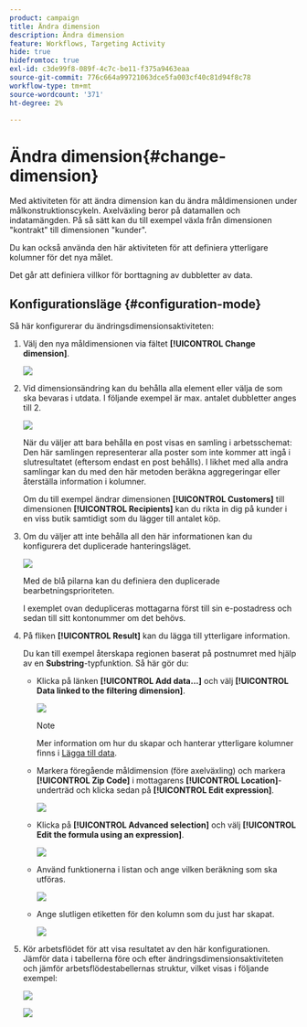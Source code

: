 ```yaml
---
product: campaign
title: Ändra dimension
description: Ändra dimension
feature: Workflows, Targeting Activity
hide: true
hidefromtoc: true
exl-id: c3de99f8-089f-4c7c-be11-f375a9463eaa
source-git-commit: 776c664a99721063dce5fa003cf40c81d94f8c78
workflow-type: tm+mt
source-wordcount: '371'
ht-degree: 2%

---
```


# Ändra dimension{#change-dimension}



Med aktiviteten för att ändra dimension kan du ändra måldimensionen under målkonstruktionscykeln. Axelväxling beror på datamallen och indatamängden. På så sätt kan du till exempel växla från dimensionen &quot;kontrakt&quot; till dimensionen &quot;kunder&quot;.

Du kan också använda den här aktiviteten för att definiera ytterligare kolumner för det nya målet.

Det går att definiera villkor för borttagning av dubbletter av data.

## Konfigurationsläge {#configuration-mode}

Så här konfigurerar du ändringsdimensionsaktiviteten:

1. Välj den nya måldimensionen via fältet **[!UICONTROL Change dimension]**.

   ![](assets/s_user_change_dimension_param1.png)

1. Vid dimensionsändring kan du behålla alla element eller välja de som ska bevaras i utdata. I följande exempel är max. antalet dubbletter anges till 2.

   ![](assets/s_user_change_dimension_limit.png)

   När du väljer att bara behålla en post visas en samling i arbetsschemat: Den här samlingen representerar alla poster som inte kommer att ingå i slutresultatet (eftersom endast en post behålls). I likhet med alla andra samlingar kan du med den här metoden beräkna aggregeringar eller återställa information i kolumner.

   Om du till exempel ändrar dimensionen **[!UICONTROL Customers]** till dimensionen **[!UICONTROL Recipients]** kan du rikta in dig på kunder i en viss butik samtidigt som du lägger till antalet köp.

1. Om du väljer att inte behålla all den här informationen kan du konfigurera det duplicerade hanteringsläget.

   ![](assets/s_user_change_dimension_param2.png)

   Med de blå pilarna kan du definiera den duplicerade bearbetningsprioriteten.

   I exemplet ovan dedupliceras mottagarna först till sin e-postadress och sedan till sitt kontonummer om det behövs.

1. På fliken **[!UICONTROL Result]** kan du lägga till ytterligare information.

   Du kan till exempel återskapa regionen baserat på postnumret med hjälp av en **Substring**-typfunktion. Så här gör du:

   * Klicka på länken **[!UICONTROL Add data...]** och välj **[!UICONTROL Data linked to the filtering dimension]**.

     ![](assets/wf_change-dimension_sample_01.png)

     >[!NOTE]
     >
     >Mer information om hur du skapar och hanterar ytterligare kolumner finns i [Lägga till data](query.md#adding-data).

   * Markera föregående måldimension (före axelväxling) och markera **[!UICONTROL Zip Code]** i mottagarens **[!UICONTROL Location]**-underträd och klicka sedan på **[!UICONTROL Edit expression]**.

     ![](assets/wf_change-dimension_sample_02.png)

   * Klicka på **[!UICONTROL Advanced selection]** och välj **[!UICONTROL Edit the formula using an expression]**.

     ![](assets/wf_change-dimension_sample_03.png)

   * Använd funktionerna i listan och ange vilken beräkning som ska utföras.

     ![](assets/wf_change-dimension_sample_04.png)

   * Ange slutligen etiketten för den kolumn som du just har skapat.

     ![](assets/wf_change-dimension_sample_05.png)

1. Kör arbetsflödet för att visa resultatet av den här konfigurationen. Jämför data i tabellerna före och efter ändringsdimensionsaktiviteten och jämför arbetsflödestabellernas struktur, vilket visas i följande exempel:

   ![](assets/wf_change-dimension_sample_06.png)

   ![](assets/wf_change-dimension_sample_07.png)
